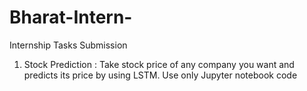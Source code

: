 # Bharat-Intern-
Internship Tasks Submission
1. Stock Prediction :
Take stock price of any company you
want and predicts its price by using LSTM.
Use only Jupyter notebook code
